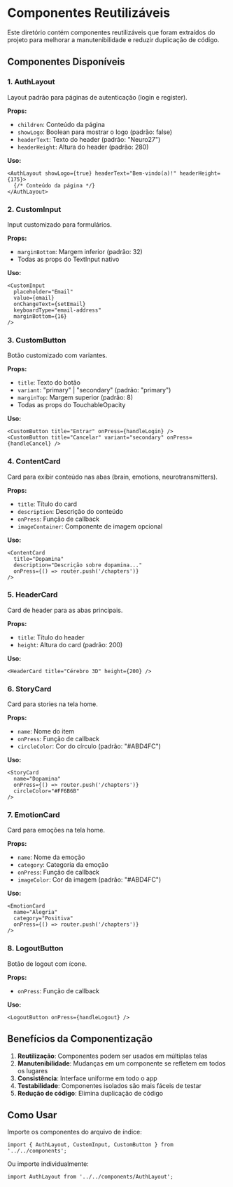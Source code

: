 # Componentes Reutilizáveis

Este diretório contém componentes reutilizáveis que foram extraídos do projeto para melhorar a manutenibilidade e reduzir duplicação de código.

## Componentes Disponíveis

### 1. AuthLayout
Layout padrão para páginas de autenticação (login e register).

**Props:**
- `children`: Conteúdo da página
- `showLogo`: Boolean para mostrar o logo (padrão: false)
- `headerText`: Texto do header (padrão: "Neuro27")
- `headerHeight`: Altura do header (padrão: 280)

**Uso:**
```tsx
<AuthLayout showLogo={true} headerText="Bem-vindo(a)!" headerHeight={175}>
  {/* Conteúdo da página */}
</AuthLayout>
```

### 2. CustomInput
Input customizado para formulários.

**Props:**
- `marginBottom`: Margem inferior (padrão: 32)
- Todas as props do TextInput nativo

**Uso:**
```tsx
<CustomInput
  placeholder="Email"
  value={email}
  onChangeText={setEmail}
  keyboardType="email-address"
  marginBottom={16}
/>
```

### 3. CustomButton
Botão customizado com variantes.

**Props:**
- `title`: Texto do botão
- `variant`: "primary" | "secondary" (padrão: "primary")
- `marginTop`: Margem superior (padrão: 8)
- Todas as props do TouchableOpacity

**Uso:**
```tsx
<CustomButton title="Entrar" onPress={handleLogin} />
<CustomButton title="Cancelar" variant="secondary" onPress={handleCancel} />
```

### 4. ContentCard
Card para exibir conteúdo nas abas (brain, emotions, neurotransmitters).

**Props:**
- `title`: Título do card
- `description`: Descrição do conteúdo
- `onPress`: Função de callback
- `imageContainer`: Componente de imagem opcional

**Uso:**
```tsx
<ContentCard
  title="Dopamina"
  description="Descrição sobre dopamina..."
  onPress={() => router.push('/chapters')}
/>
```

### 5. HeaderCard
Card de header para as abas principais.

**Props:**
- `title`: Título do header
- `height`: Altura do card (padrão: 200)

**Uso:**
```tsx
<HeaderCard title="Cérebro 3D" height={200} />
```

### 6. StoryCard
Card para stories na tela home.

**Props:**
- `name`: Nome do item
- `onPress`: Função de callback
- `circleColor`: Cor do círculo (padrão: "#ABD4FC")

**Uso:**
```tsx
<StoryCard
  name="Dopamina"
  onPress={() => router.push('/chapters')}
  circleColor="#FF6B6B"
/>
```

### 7. EmotionCard
Card para emoções na tela home.

**Props:**
- `name`: Nome da emoção
- `category`: Categoria da emoção
- `onPress`: Função de callback
- `imageColor`: Cor da imagem (padrão: "#ABD4FC")

**Uso:**
```tsx
<EmotionCard
  name="Alegria"
  category="Positiva"
  onPress={() => router.push('/chapters')}
/>
```

### 8. LogoutButton
Botão de logout com ícone.

**Props:**
- `onPress`: Função de callback

**Uso:**
```tsx
<LogoutButton onPress={handleLogout} />
```

## Benefícios da Componentização

1. **Reutilização**: Componentes podem ser usados em múltiplas telas
2. **Manutenibilidade**: Mudanças em um componente se refletem em todos os lugares
3. **Consistência**: Interface uniforme em todo o app
4. **Testabilidade**: Componentes isolados são mais fáceis de testar
5. **Redução de código**: Elimina duplicação de código

## Como Usar

Importe os componentes do arquivo de índice:

```tsx
import { AuthLayout, CustomInput, CustomButton } from '../../components';
```

Ou importe individualmente:

```tsx
import AuthLayout from '../../components/AuthLayout';
```
